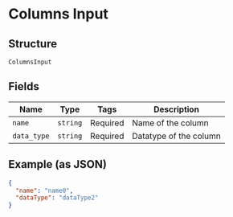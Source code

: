 
# Columns Input

## Structure

`ColumnsInput`

## Fields

| Name | Type | Tags | Description |
|  --- | --- | --- | --- |
| `name` | `string` | Required | Name of the column |
| `data_type` | `string` | Required | Datatype of the column |

## Example (as JSON)

```json
{
  "name": "name0",
  "dataType": "dataType2"
}
```

